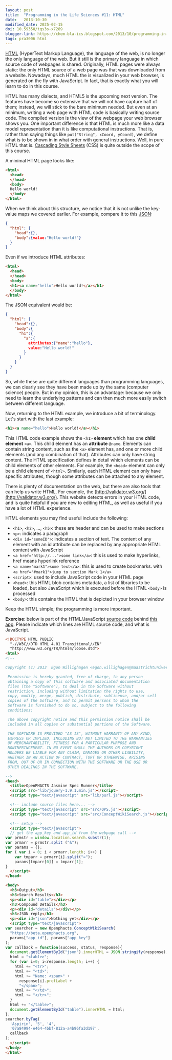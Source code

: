 ```yaml
---
layout: post
title:  "Programming in the Life Sciences #11: HTML"
date:   2013-10-30
modified_date: 2025-02-15
doi: 10.59350/tqs3s-x7289
blogger-link: https://chem-bla-ics.blogspot.com/2013/10/programming-in-life-sciences-11-html.html
tags: pra3006 html
---
```


[HTML](https://en.wikipedia.org/wiki/HTML) (HyperText Markup Language), the language of the web,
is no longer the only language of the web. But it still is the primary language in which source
code of webpages is shared. Originally, HTML pages were always static: the only HTML source of a
web page was that was downloaded from a website. Nowadays, much HTML the is visualized in your
web browser, is generated on the fly with JavaScript. In fact, that is exactly what you will
learn to do in this course.

HTML has many dialects, and HTML5 is the upcoming next version. The features have become so
extensive that we will not have capture half of them; instead, we will stick to the bare
minimum needed. But even at an minimum, writing a web page with HTML code is basically writing
source code. The compiled version is the view of the webpage your web browser shows you. One
important difference is that HTML is much more like a data model representation than it is like
computational instructions. That is, rather than saying things like `put("String", xCoord, yCoord)`,
we define what is to be shown in in what order with general instructions. Well, in pure HTML
that is. [Cascading Style Sheets](https://en.wikipedia.org/wiki/CSS) (CSS) is quite outside the
scope of this course.

A minimal HTML page looks like:

```html
<html>
  <head>
  </head>
  <body>
  Hello world!
  </body>
</html>
```

When we think about this structure, we notice that it is not unlike the key-value maps we
covered earlier. For example, compare it to this
[JSON](http://chem-bla-ics.blogspot.nl/2013/10/programming-in-life-sciences-10.html):

```json
{
  "html": {
    "head":{},
    "body":{value:"Hello world!"}
  }
}
```

Even if we introduce HTML attributes:

```html
<html>
  <head>
  </head>
  <body>
  <h1><a name="hello">Hello world!</a></h1>
  </body>
</html>
```

The JSON equivalent would be:

```json
{
  "html": {
    "head":{},
    "body":{
      "h1":{
        "a":{
          attributes:{"name":"hello"},
          value:"Hello world!"
        }
      }
    }
  }
}
```

So, while these are quite different languages than programming languages, we can clearly
see they have been made up by the same (computer science) people. But in my opinion, this
is an advantage: because we only need to learn the underlying patterns and can then much
more easily switch between different language.

Now, returning to the HTML example, we introduce a bit of terminology. Let's start with
the last example:

```html
<h1><a name="hello">Hello world!</a></h1>
```

This HTML code example shows the `<h1>` **element** which has one **child element**
`<a>`. This child element has an **attribute** `@name`. Elements can contain string content,
such as the `<a>` element has, and one or more child elements (and any combination of that).
Attributes can only have string content. The HTML specification defines in detail which
elements can be child elements of other elements. For example, the `<head>` element can
only be a child element of `<html>`. Similarly, each HTML element can only have specific
attributes, though some attributes can be attached to any element.

There is plenty of documentation on the web, but there are also tools that can help us write
HTML. For example, the [http://validator.w3.org/](http://validator.w3.org/). This website
detects errors in your HTML code, and is quite helpful if you are new to editing HTML, as
well as useful if you have a lot of HTML experience.

HTML elements you may find useful include the following:

*  `<h1>`, `<h2>`, ..., `<h5>`: these are header and can be used to make sections
* `<p>`: indicates a paragraph
* `<div id="someID">`: indicates a section of text. The content of any element with an id attribute can be replaced by any appropriate HTML content with JavaScript
* `<a href="http://...">some link</a>`: this is used to make hyperlinks, href means hyperlink reference
* `<a name="mark1">some text</a>`: this is used to create bookmarks. with `<a href="#mark1">jump to section Mark 1</a>`
* `<script>`: used to include JavaScript code in your HTML page
* `<head>`: this HTML blob contains metadata, a list of libraries to be loaded, but also JavaScript which is executed before the HTML `<body>` is processed
* `<body>`: this contains the HTML that is depicted in your browser window

Keep the HTML simple; the programming is more important.

**Exercise**: below is part of the HTML/JavaScript [source code](https://github.com/egonw/mscpils/blob/master/example1.html)
behind [this app](http://chem-bla-ics.blogspot.nl/2013/10/programming-in-life-sciences-5.html).
Please indicate which lines are HTML source code, and what is JavaScript.

```html
<!DOCTYPE HTML PUBLIC
  "-//W3C//DTD HTML 4.01 Transitional//EN"
  "http://www.w3.org/TR/html4/loose.dtd">
<html>
<!--

Copyright (c) 2013  Egon Willighagen <egon.willighagen@maastrichtuniversity.nl>

 Permission is hereby granted, free of charge, to any person
 obtaining a copy of this software and associated documentation
 files (the "Software"), to deal in the Software without
 restriction, including without limitation the rights to use,
 copy, modify, merge, publish, distribute, sublicense, and/or sell
 copies of the Software, and to permit persons to whom the
 Software is furnished to do so, subject to the following
 conditions:

 The above copyright notice and this permission notice shall be
 included in all copies or substantial portions of the Software.

 THE SOFTWARE IS PROVIDED "AS IS", WITHOUT WARRANTY OF ANY KIND,
 EXPRESS OR IMPLIED, INCLUDING BUT NOT LIMITED TO THE WARRANTIES
 OF MERCHANTABILITY, FITNESS FOR A PARTICULAR PURPOSE AND
 NONINFRINGEMENT. IN NO EVENT SHALL THE AUTHORS OR COPYRIGHT
 HOLDERS BE LIABLE FOR ANY CLAIM, DAMAGES OR OTHER LIABILITY,
 WHETHER IN AN ACTION OF CONTRACT, TORT OR OTHERWISE, ARISING
 FROM, OUT OF OR IN CONNECTION WITH THE SOFTWARE OR THE USE OR
 OTHER DEALINGS IN THE SOFTWARE.

-->
<head>
  <title>OpenPHACTS Jasmine Spec Runner</title>
  <script src="lib/jquery-1.9.1.min.js"></script>
  <script type="text/javascript" src="lib/purl.js"></script>

  <!-- include source files here... -->
  <script type="text/javascript" src="src/OPS.js"></script>
  <script type="text/javascript" src="src/ConceptWikiSearch.js"></script>

  <!-- setup -->
  <script type="text/javascript">
  // get the app_key and app_id from the webpage call -->
var prmstr = window.location.search.substr(1);
var prmarr = prmstr.split ("&");
var params = {};
for ( var i = 0; i < prmarr.length; i++) {
    var tmparr = prmarr[i].split("=");
    params[tmparr[0]] = tmparr[1];
}
  </script>
</head>

<body>
  <h3>Output</h3>
  <h3>Search Results</h3>
  <p><div id="table"></div></p>
  <h3>Compound Details</h3>
  <p><div id="details"></div></p>
  <h3>JSON reply</h3>
  <p><div id="json">Nothing yet</div></p>
  <script type="text/javascript">
var searcher = new Openphacts.ConceptWikiSearch(
  "https://beta.openphacts.org",
  params["app_id"], params["app_key"]
);
var callback = function(success, status, response){
  document.getElementById("json").innerHTML = JSON.stringify(response);
  html = "<table>";
  for (var i=0; i<response.length; i++) {
    html += "<tr>";
    html += "<td>";
    html += "Name: <span>" +
      response[i].prefLabel +
      "</span>";
    html += "</td>";
    html += "</tr>";
  }
  html += "</table>";
  document.getElementById("table").innerHTML = html;
};
searcher.byTag(
  'Aspirin', '5', '4',
  '07a84994-e464-4bbf-812a-a4b96fa3d197',
  callback
);
  </script>
</body>
</html>
```
